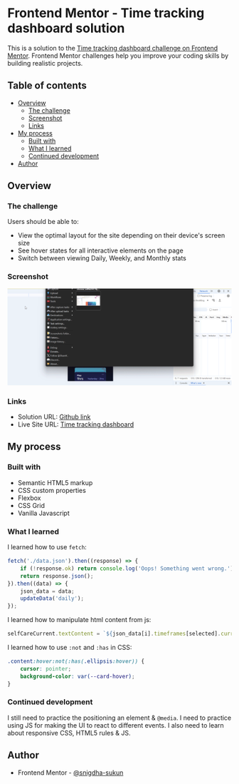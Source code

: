 # Frontend Mentor - Time tracking dashboard solution

This is a solution to the [Time tracking dashboard challenge on Frontend Mentor](https://www.frontendmentor.io/challenges/time-tracking-dashboard-UIQ7167Jw). Frontend Mentor challenges help you improve your coding skills by building realistic projects.

## Table of contents

- [Overview](#overview)
  - [The challenge](#the-challenge)
  - [Screenshot](#screenshot)
  - [Links](#links)
- [My process](#my-process)
  - [Built with](#built-with)
  - [What I learned](#what-i-learned)
  - [Continued development](#continued-development)
- [Author](#author)

## Overview

### The challenge

Users should be able to:

- View the optimal layout for the site depending on their device's screen size
- See hover states for all interactive elements on the page
- Switch between viewing Daily, Weekly, and Monthly stats

### Screenshot

![](./screenshot.gif)

### Links

- Solution URL: [Github link](https://github.com/snigdha-sukun/time-tracking-dashboard)
- Live Site URL: [Time tracking dashboard](https://time-tracking-dashboard-seven-gules.vercel.app/)

## My process

### Built with

- Semantic HTML5 markup
- CSS custom properties
- Flexbox
- CSS Grid
- Vanilla Javascript

### What I learned

I learned how to use `fetch`:

```js
fetch('./data.json').then((response) => {
    if (!response.ok) return console.log('Oops! Something went wrong.');
    return response.json();
}).then((data) => {
    json_data = data;
    updateData('daily');
});
```
I learned how to manipulate html content from js:
```js
selfCareCurrent.textContent = `${json_data[i].timeframes[selected].current}hrs`;
```

I learned how to use `:not` and `:has` in CSS:
```css
.content:hover:not(:has(.ellipsis:hover)) {
    cursor: pointer;
    background-color: var(--card-hover);
}
```

### Continued development

I still need to practice the positioning an element & `@media`. I need to practice using JS for making the UI to react to different events. I also need to learn about responsive CSS, HTML5 rules & JS.

## Author

- Frontend Mentor - [@snigdha-sukun](https://www.frontendmentor.io/profile/snigdha-sukun)
